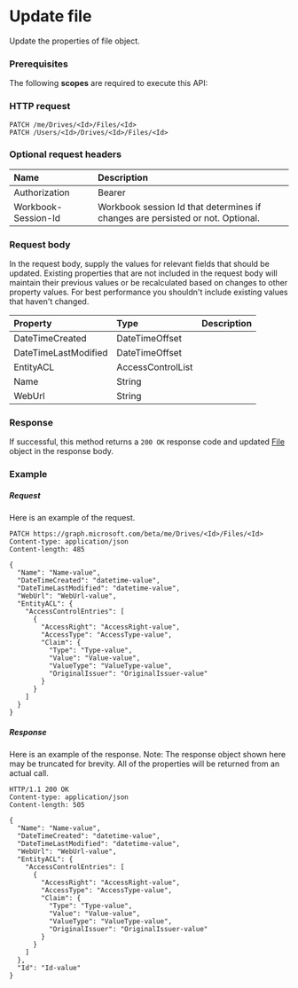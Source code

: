 # Update file

Update the properties of file object.
### Prerequisites
The following **scopes** are required to execute this API: 
### HTTP request
<!-- { "blockType": "ignored" } -->
```http
PATCH /me/Drives/<Id>/Files/<Id>
PATCH /Users/<Id>/Drives/<Id>/Files/<Id>
```
### Optional request headers
| Name       | Description|
|:-----------|:-----------|
| Authorization  | Bearer <code>|
| Workbook-Session-Id  | Workbook session Id that determines if changes are persisted or not. Optional.|

### Request body
In the request body, supply the values for relevant fields that should be updated. Existing properties that are not included in the request body will maintain their previous values or be recalculated based on changes to other property values. For best performance you shouldn't include existing values that haven't changed.

| Property	   | Type	|Description|
|:---------------|:--------|:----------|
|DateTimeCreated|DateTimeOffset||
|DateTimeLastModified|DateTimeOffset||
|EntityACL|AccessControlList||
|Name|String||
|WebUrl|String||

### Response
If successful, this method returns a `200 OK` response code and updated [File](../resources/file.md) object in the response body.
### Example
##### Request
Here is an example of the request.
<!-- {
  "blockType": "request",
  "name": "update_file"
}-->
```http
PATCH https://graph.microsoft.com/beta/me/Drives/<Id>/Files/<Id>
Content-type: application/json
Content-length: 485

{
  "Name": "Name-value",
  "DateTimeCreated": "datetime-value",
  "DateTimeLastModified": "datetime-value",
  "WebUrl": "WebUrl-value",
  "EntityACL": {
    "AccessControlEntries": [
      {
        "AccessRight": "AccessRight-value",
        "AccessType": "AccessType-value",
        "Claim": {
          "Type": "Type-value",
          "Value": "Value-value",
          "ValueType": "ValueType-value",
          "OriginalIssuer": "OriginalIssuer-value"
        }
      }
    ]
  }
}
```
##### Response
Here is an example of the response. Note: The response object shown here may be truncated for brevity. All of the properties will be returned from an actual call.
<!-- {
  "blockType": "response",
  "truncated": true,
  "@odata.type": "microsoft.graph.File"
} -->
```http
HTTP/1.1 200 OK
Content-type: application/json
Content-length: 505

{
  "Name": "Name-value",
  "DateTimeCreated": "datetime-value",
  "DateTimeLastModified": "datetime-value",
  "WebUrl": "WebUrl-value",
  "EntityACL": {
    "AccessControlEntries": [
      {
        "AccessRight": "AccessRight-value",
        "AccessType": "AccessType-value",
        "Claim": {
          "Type": "Type-value",
          "Value": "Value-value",
          "ValueType": "ValueType-value",
          "OriginalIssuer": "OriginalIssuer-value"
        }
      }
    ]
  },
  "Id": "Id-value"
}
```

<!-- uuid: 8fcb5dbc-d5aa-4681-8e31-b001d5168d79
2015-10-25 14:57:30 UTC -->
<!-- {
  "type": "#page.annotation",
  "description": "Update file",
  "keywords": "",
  "section": "documentation",
  "tocPath": ""
}-->